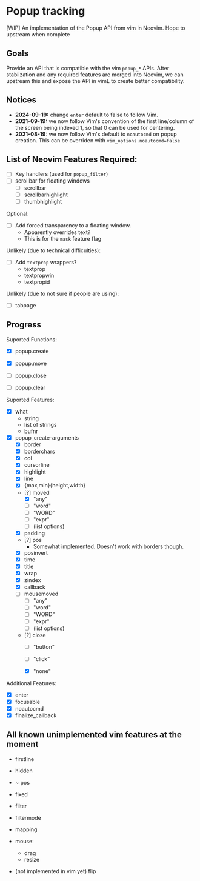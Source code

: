 # Popup tracking

[WIP] An implementation of the Popup API from vim in Neovim. Hope to upstream
when complete

## Goals

Provide an API that is compatible with the vim `popup_*` APIs. After
stablization and any required features are merged into Neovim, we can upstream
this and expose the API in vimL to create better compatibility.

## Notices
- **2024-09-19:** change `enter` default to false to follow Vim.
- **2021-09-19:** we now follow Vim's convention of the first line/column of the screen being indexed 1, so that 0 can be used for centering.
- **2021-08-19:** we now follow Vim's default to `noautocmd` on popup creation. This can be overriden with `vim_options.noautocmd=false`

## List of Neovim Features Required:

- [ ] Key handlers (used for `popup_filter`)
- [ ] scrollbar for floating windows
    - [ ] scrollbar
    - [ ] scrollbarhighlight
    - [ ] thumbhighlight

Optional:

- [ ] Add forced transparency to a floating window.
    - Apparently overrides text?
    - This is for the `mask` feature flag


Unlikely (due to technical difficulties):

- [ ] Add `textprop` wrappers?
    - textprop
    - textpropwin
    - textpropid

Unlikely (due to not sure if people are using):
- [ ] tabpage

## Progress

Suported Functions:

- [x] popup.create
- [x] popup.move
- [ ] popup.close
- [ ] popup.clear


Suported Features:

- [x] what
    - string
    - list of strings
    - bufnr
- [x] popup_create-arguments
    - [x] border
    - [x] borderchars
    - [x] col
    - [x] cursorline
    - [x] highlight
    - [x] line
    - [x] {max,min}{height,width}
    - [?] moved
        - [x] "any"
        - [ ] "word"
        - [ ] "WORD"
        - [ ] "expr"
        - [ ] (list options)
    - [x] padding
    - [?] pos
        - Somewhat implemented. Doesn't work with borders though.
    - [x] posinvert
    - [x] time
    - [x] title
    - [x] wrap
    - [x] zindex
    - [x] callback
    - [ ] mousemoved
        - [ ] "any"
        - [ ] "word"
        - [ ] "WORD"
        - [ ] "expr"
        - [ ] (list options)
    - [?] close
        - [ ] "button"
        - [ ] "click"
        - [x] "none"


Additional Features:

- [x] enter
- [x] focusable
- [x] noautocmd
- [x] finalize_callback

## All known unimplemented vim features at the moment

- firstline
- hidden
- ~ pos
- fixed
- filter
- filtermode
- mapping
- mouse:
    - drag
    - resize

- (not implemented in vim yet) flip
